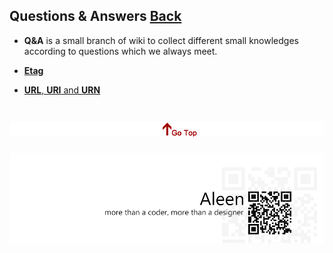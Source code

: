 ## Questions & Answers	[Back](./../Readme.md)

- **Q&A** is a small branch of wiki to collect different small knowledges according to questions which we always meet.

- [**Etag**](./etag/etag.md)
- [**URL**, **URI** and **URN**](./url_uri/url_uri.md)

<a href="#" style="left:200px;"><img src="./../pic/gotop.png"></a>
=====
<a href="http://aleen42.github.io/" target="_blank" ><img src="./../pic/tail.gif"></a>
